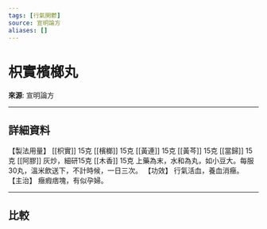 ```yaml
---
tags: [行氣開鬱]
source: 宣明論方
aliases: []
---
```


# 枳實檳榔丸

**來源**: 宣明論方  

---

## 詳細資料
【製法用量】 [[枳實]] 15克 [[檳榔]] 15克 [[黃連]] 15克 [[黃芩]] 15克 [[當歸]] 15克 [[阿膠]] 灰炒，細研15克 [[木香]] 15克
上藥為末，水和為丸，如小豆大。每服30丸，溫米飲送下，不計時候，一日三次。
【功效】
行氣活血，養血消癥。
【主治】
癥瘕痞塊，有似孕婦。

---

## 比較
